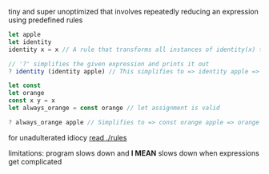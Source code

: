 tiny and super unoptimized that involves repeatedly reducing an expression using predefined rules

```js
let apple
let identity
identity x = x // A rule that transforms all instances of identity(x) to x

// '?' simplifies the given expression and prints it out
? identity (identity apple) // This simplifies to => identity apple => apple

let const
let orange
const x y = x
let always_orange = const orange // let assignment is valid

? always_orange apple // Simplifies to => const orange apple => orange
```

for unadulterated idiocy [read ./rules](./rules)

limitations:
program slows down and **I MEAN** slows down when expressions get complicated